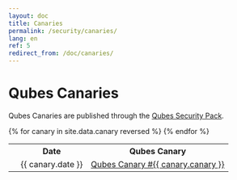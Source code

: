 ```yaml
---
layout: doc
title: Canaries
permalink: /security/canaries/
lang: en
ref: 5
redirect_from: /doc/canaries/
---
```


Qubes Canaries
==============

Qubes Canaries are published through the [Qubes Security Pack](/security/pack/).

<table>
  <tr>
    <th title="Anchor Link"><span class="fa fa-link"></span></th>
    <th>Date</th>
    <th>Qubes Canary</th>
  </tr>
{% for canary in site.data.canary reversed %}
  <tr id="{{ canary.canary }}">
    <td><a href="#{{ canary.canary }}" class="fa fa-link black-icon" title="Anchor link to Qubes Canary row: Qubes Canary #{{ canary.canary }}"></a></td>
    <td>{{ canary.date }}</td>
    <td><a href="https://github.com/QubesOS/qubes-secpack/blob/master/canaries/canary-{{ canary.canary }}-{{ canary.date | date: '%Y' }}.txt">Qubes Canary #{{ canary.canary }}</a></td>
  </tr>
{% endfor %}
</table>

